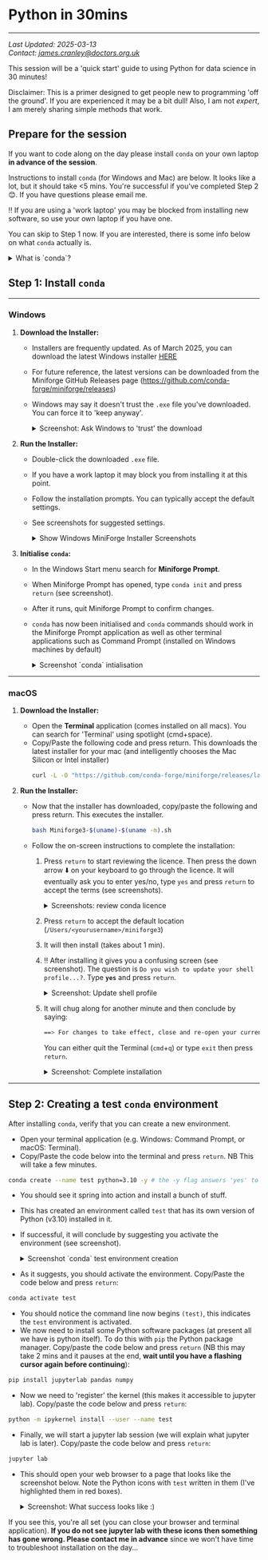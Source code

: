 # Python in 30mins
---

*Last Updated: 2025-03-13*  
*Contact: [james.cranley@doctors.org.uk](mailto:james.cranley@doctors.org.uk)*

This session will be a 'quick start' guide to using Python for data science in 30 minutes!

Disclaimer: This is a primer designed to get people new to programming 'off the ground'. If you are experienced it may be a bit dull! Also, I am not _expert_, I am merely sharing simple methods that work.

## Prepare for the session

If you want to code along on the day please install `conda` on your own laptop **in advance of the session**.

Instructions to install `conda` (for Windows and Mac) are below. It looks like a lot, but it should take <5 mins. You're successful if you've completed Step 2 😊. If you have questions please email me.

‼️ If you are using a 'work laptop' you may be blocked from installing new software, so use your own laptop if you have one.


You can skip to Step 1 now. If you are interested, there is some info below on what `conda` actually is.

<details>
  <summary>What is `conda`?</summary>

  [**`conda`**](https://docs.conda.io/projects/conda/en/latest/user-guide/getting-started.html) is a package and environment manager that allows you to install Python and associated packages in isolated environments on your computer. This means you can have different versions of Python and libraries working side by side without interference. Using isolated environments is a best practice that enhances reproducibility.

  While `conda` is open source and free to use, it was originally developed as part of the Anaconda suite. However, Anaconda includes many packages that you might not need and, in some cases, may lead to costs (especially in certain academic or enterprise settings). [**`Miniforge`**](https://github.com/conda-forge/miniforge) is a lightweight, open-source installer for `conda` that intentionally avoids channels which might incur costs.

</details>


## Step 1: Install `conda`
---

### **Windows**

1. **Download the Installer:**
   - Installers are frequently updated. As of March 2025, you can download the latest Windows installer [HERE](https://github.com/conda-forge/miniforge/releases/download/25.1.1-2/Miniforge3-25.1.1-2-Windows-x86_64.exe)
   - For future reference, the latest versions can be downloaded from the Miniforge GitHub Releases page (https://github.com/conda-forge/miniforge/releases)
   - Windows may say it doesn't trust the `.exe` file you've downloaded. You can force it to 'keep anyway'.
  
     <details>
       <summary>Screenshot: Ask Windows to 'trust' the download</summary>
       <img src="./screenshots/win_download_installer_1.png" alt="Installer Step 1">
       <br>
       <img src="./screenshots/win_download_installer_2.png" alt="Installer Step 2">
     </details>

3. **Run the Installer:**
   - Double-click the downloaded `.exe` file.
   - If you have a work laptop it may block you from installing it at this point.
   - Follow the installation prompts. You can typically accept the default settings.
   - See screenshots for suggested settings.
  
     <details>
       <summary>Show Windows MiniForge Installer Screenshots</summary>
       <img src="./screenshots/win_install_1.png" alt="Installer Step 1">
       <br>
       <img src="./screenshots/win_install_2.png" alt="Installer Step 2">
       <br>
       <img src="./screenshots/win_install_3.png" alt="Installer Step 3">
     </details>

4. **Initialise `conda`:**
   - In the Windows Start menu search for **Miniforge Prompt**.
   - When Miniforge Prompt has opened, type `conda init` and press `return` (see screenshot).
   - After it runs, quit Miniforge Prompt to confirm changes.
   - `conda` has now been initialised and `conda` commands should work in the Miniforge Prompt application as well as other terminal applications such as Command Prompt (installed on Windows machines by default)

      <details>
        <summary>Screenshot `conda` intialisation</summary>
        <img src="./screenshots/win_conda_init.png" alt="Running conda init">
      </details>

---

### **macOS**

1. **Download the Installer:**
   - Open the **Terminal** application (comes installed on all macs). You can search for 'Terminal' using spotlight (cmd+space).
   - Copy/Paste the following code and press return. This downloads the latest installer for your mac (and intelligently chooses the Mac Silicon or Intel installer)
     ```bash
     curl -L -O "https://github.com/conda-forge/miniforge/releases/latest/download/Miniforge3-$(uname)-$(uname -m).sh"
     ```

2. **Run the Installer:**
   - Now that the installer has downloaded, copy/paste the following and press return. This executes the installer.
     ```bash
     bash Miniforge3-$(uname)-$(uname -m).sh
     ```
   - Follow the on-screen instructions to complete the installation:
      1. Press `return` to start reviewing the licence. Then press the down arrow ⬇️ on your keyboard to go through the licence. It will eventually ask you to enter yes/no, type `yes` and press `return` to accept the terms (see screenshots).
  
         <details>
           <summary>Screenshots: review conda licence</summary>
           <img src="./screenshots/mac_conda_install_1.png" alt="Installer Step 1">
           <br>
           <img src="./screenshots/mac_conda_install_2.png" alt="Installer Step 2">
         </details>

      2. Press `return` to accept the default location (`/Users/<yourusername>/miniforge3`)
      3. It will then install (takes about 1 min).
      4. ‼️ After installing it gives you a confusing screen (see screenshot). The question is `Do you wish to update your shell profile...?`. Type **`yes`** and press `return`.
  
         <details>
           <summary>Screenshot: Update shell profile</summary>
           <img src="./screenshots/mac_conda_install_4.png" alt="Update shell profile">
         </details>

      5. It will chug along for another minute and then conclude by saying:
    
         ```bash
         ==> For changes to take effect, close and re-open your current shell. <==
         ```
         You can either quit the Terminal (`cmd`+`q`) or type `exit` then press `return`.
         
         <details>
           <summary>Screenshot: Complete installation</summary>
           <img src="./screenshots/mac_conda_install_5.png" alt="Complete installation">
         </details>

---

## Step 2: Creating a test `conda` environment

After installing `conda`, verify that you can create a new environment. 

 - Open your terminal application (e.g. Windows: Command Prompt, or macOS: Terminal).
 - Copy/Paste the code below into the terminal and press `return`. NB This will take a few minutes.
 
 ```bash
 conda create --name test python=3.10 -y # the -y flag answers 'yes' to questions during environment creation 
 ```
 
 - You should see it spring into action and install a bunch of stuff.
 - This has created an environment called `test` that has its own version of Python (v3.10) installed in it.
 - If successful, it will conclude by suggesting you activate the environment (see screenshot).
    
    <details>
     <summary>Screenshot `conda` test environment creation</summary>
     <img src="./screenshots/win_conda_env_created.png" alt="Successful env creation">
    </details>
 
 - As it suggests, you should activate the environment. Copy/Paste the code below and press `return`:
 
 ```bash
 conda activate test
 ```

 - You should notice the command line now begins `(test)`, this indicates the `test` environment is activated.
 - We now need to install some Python software packages (at present all we have is python itself). To do this with `pip` the Python package manager. Copy/paste the code below and press `return` (NB this may take 2 mins and it pauses at the end, **wait until you have a flashing cursor again before continuing**):
 
 ```bash
 pip install jupyterlab pandas numpy
 ```
 
 - Now we need to 'register' the kernel (this makes it accessible to jupyter lab). Copy/paste the code below and press `return`:
 
 ```bash
 python -m ipykernel install --user --name test
 ```
 
 - Finally, we will start a jupyter lab session (we will explain what jupyter lab is later). Copy/paste the code below and press `return`:
 
 ```bash
 jupyter lab
 ```
 
 - This should open your web browser to a page that looks like the screenshot below. Note the Python icons with `test` written in them (I've highlighted them in red boxes).
 
    <details>
     <summary>Screenshot: What success looks like :)</summary>
     <img src="./screenshots/win_jupyterlab.png" alt="WHat Jupyter Lab should look like if it works.">
    </details>
    
 If you see this, you're all set (you can close your browser and terminal application). **If you do not see jupyter lab with these icons then something has gone wrong. Please contact me in advance** since we won't have time to troubleshoot installation on the day...
